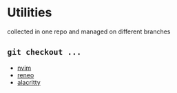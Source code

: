 
# Utilities

collected in one repo  and managed on different branches

## `git checkout ...`


- [nvim](https://github.com/LEMMIIX/masterutils/tree/nvim)
- [reneo](https://github.com/LEMMIIX/masterutils/tree/reneo)
- [alacritty](https://github.com/LEMMIIX/masterutils/tree/alacritty)
